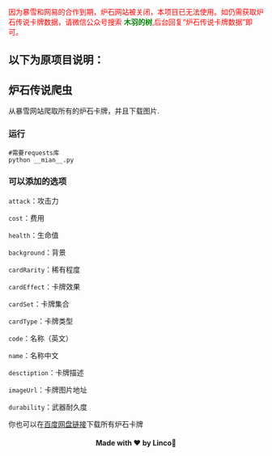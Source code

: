 <p style="color:red!important">
因为暴雪和网易的合作到期，炉石网站被关闭，本项目已无法使用。如仍需获取炉石传说卡牌数据，请微信公众号搜索
  <strong style="color:green">木羽的树</strong>,后台回复“炉石传说卡牌数据”即可。

</p>




























以下为原项目说明：
----------
##  炉石传说爬虫

从暴雪网站爬取所有的炉石卡牌，并且下载图片.

### 运行
```
#需要requests库
python __mian__.py
```

### 可以添加的选项

`attack`：攻击力

`cost`：费用

`health`：生命值

`background`：背景

`cardRarity`：稀有程度

`cardEffect`：卡牌效果

`cardSet`：卡牌集合

`cardType`：卡牌类型

`code`：名称（英文）

`name`：名称中文

`desctiption`：卡牌描述

`imageUrl`：卡牌图片地址

`durability`：武器耐久度

你也可以在[百度网盘链接](https://pan.baidu.com/s/1rhkpM17hnmWT-Ze4jr-Rdw)下载所有炉石卡牌


<h4 align="center">Made with ❤️ by <a href="https://linklinco.github.io" style="text-decoration:none">Linco</a>🎉</h4>

